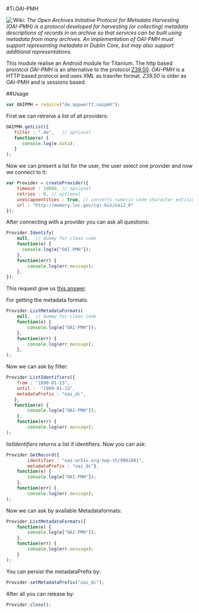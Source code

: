#Ti.OAI-PMH

<img src="http://www.openarchives.org/images/OA200.gif" align="left"/>Wiki: *The Open Archives Initiative Protocol for Metadata Harvesting (OAI-PMH) is a protocol developed for harvesting (or collecting) metadata descriptions of records in an archive so that services can be built using metadata from many archives. An implementation of OAI-PMH must support representing metadata in Dublin Core, but may also support additional representations.*

This module realise an Android module for Titanium. The http based prorotcol *OAI-PMH* is an alternative to the protocol [Z39.50](https://en.wikipedia.org/wiki/Z39.50). *OAI-PMH* is a HTTP based protocol and uses XML as trasnfer format. *Z39.50* is older as OAI-PMH and is sessions based. 

##Usage

```javascript
var OAIPMH = require("de.appwerft.oaipmh");
```

First we can retreive a list of all providers:
```javascript
OAIPMH.getList({
   filter : ".de",   // optional  
   function(e) {
      console.log(e.data);
   }
);
```


Now we can present a list for the user, the user select one provider and now we connect to it:
```javascript
var Provider = createProvider({
    timeout : 10000, // optional
    retries : 0, // optional
    unescapeentities : true, // converts numeric code character entities (i.e. &#255; into ÿ) 
    url : "http://memory.loc.gov/cgi-bin/oai2_0"
});
```
After connecting with a provider you can ask all questions:

```javascript
Provider.Identify(
    null,  // dummy for clean code
    function(e) {
      console.log(e["OAI-PMH"]);
    },
    function(err) {
        console.log(err.message);
    },
});
```
This request give us [this answer](https://raw.githubusercontent.com/AppWerft/Ti.OAI-PMH/master/documentation/verb%3Didentify).

For getting the metadata formats:
```javascript
Provider.ListMetadataFormats(
    null,  // dummy for clean code
    function(e) {
        console.log(e["OAI-PMH"]);
    },
    function(err) {
        console.log(err.message);
    },
);

```

Now we can ask by filter:

```javascript
Provider.ListIdentifiers({
    from : "1998-01-15",
    until :  "1999-01-15",
    metadataPrefix : "oai_dc",
   },
   function(e) {
        console.log(e["OAI-PMH"]);
    },
    function(err) {
        console.log(err.message);
);
```
*listIdentifiers* returns a list if identifiers. Now you can ask:
```javascript
Provider.GetRecord({
        identifier : "oai:arXiv.org:hep-th/9901001",
        metadataPrefix : "oai_dc"},
    function(e) {
        console.log(e["OAI-PMH"]);
    },
    function(err) {
        console.log(err.message);
);
```
Now we can ask by available Metadataformats:

```javascript
Provider.ListMetadataFormats({
    function(e) {
        console.log(e["OAI-PMH"]);
    },
    function(err) {
        console.log(err.message);
    }
);
```

You can persist the metadataPrefix by:
```javascript
Provider.setMetadataPrefix("oai_dc");
```

After all you can release by:
```javascript
Provider.close();
```
